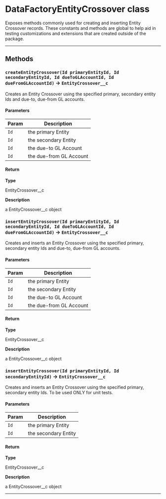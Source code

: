 # DataFactoryEntityCrossover class

Exposes methods commonly used for creating and inserting Entity Crossover records. These constants and methods are global to help aid in testing customizations and extensions that are created outside of the package.

---
## Methods
### `createEntityCrossover(Id primaryEntityId, Id secondaryEntityId, Id dueToGLAccountId, Id dueFromGLAccountId)` → `EntityCrossover__c`

Creates an Entity Crossover using the specified primary, secondary entity Ids and due-to, due-from GL accounts.

#### Parameters
|Param|Description|
|-----|-----------|
|`Id` |  the primary Entity |
|`Id` |  the secondary Entity |
|`Id` |  the due-to GL Account |
|`Id` |  the due-from GL Account |

#### Return

**Type**

EntityCrossover__c

**Description**

a EntityCrossover__c object

### `insertEntityCrossover(Id primaryEntityId, Id secondaryEntityId, Id dueToGLAccountId, Id dueFromGLAccountId)` → `EntityCrossover__c`

Creates and inserts an Entity Crossover using the specified primary, secondary entity Ids and due-to, due-from GL accounts.

#### Parameters
|Param|Description|
|-----|-----------|
|`Id` |  the primary Entity |
|`Id` |  the secondary Entity |
|`Id` |  the due-to GL Account |
|`Id` |  the due-from GL Account |

#### Return

**Type**

EntityCrossover__c

**Description**

a EntityCrossover__c object

### `insertEntityCrossover(Id primaryEntityId, Id secondaryEntityId)` → `EntityCrossover__c`

Creates and inserts an Entity Crossover using the specified primary, secondary entity Ids. To be used ONLY for unit tests.

#### Parameters
|Param|Description|
|-----|-----------|
|`Id` |  the primary Entity |
|`Id` |  the secondary Entity |

#### Return

**Type**

EntityCrossover__c

**Description**

a EntityCrossover__c object

---
